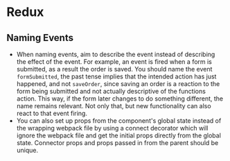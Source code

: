 # Redux

## Naming Events

* When naming events, aim to describe the event instead of describing the effect of the event. For example, an event is fired when a form is submitted, as a result the order is saved. You should name the event `formSubmitted`, the past tense implies that the intended action has just happened, and not `saveOrder`, since saving an order is a reaction to the form being submitted and not actually descriptive of the functions action. This way, if the form later changes to do something different, the name remains relevant. Not only that, but new functionality can also react to that event firing.
* You can also set up props from the component's global state instead of the wrapping webpack file by using a connect decorator which will ignore the webpack file and get the initial props directly from the global state. Connector props and props passed in from the parent should be unique.
